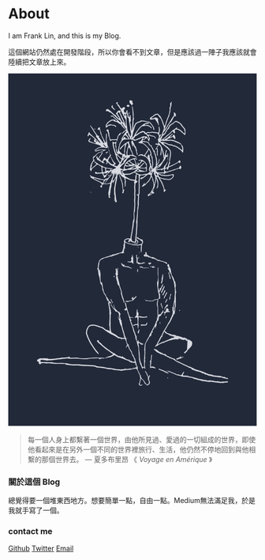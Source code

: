 # About

I am Frank Lin, and this is my Blog.

這個網站仍然處在開發階段，所以你會看不到文章，但是應該過一陣子我應該就會陸續把文章放上來。

![A-42](A-42.svg)	

> 每一個人身上都繫著一個世界，由他所見過、愛過的一切組成的世界，即使他看起來是在另外一個不同的世界裡旅行、生活，他仍然不停地回到與他相繫的那個世界去。 — 夏多布里昂 《 *Voyage en Amérique* 》

### 關於這個 Blog

總覺得要一個堆東西地方。想要簡單一點，自由一點。Medium無法滿足我，於是我就手寫了一個。

### contact me

[Github](https://github.com/eee4017) [Twitter](https://twitter.com/eee4017) [Email](eee4017@gmail.com)






